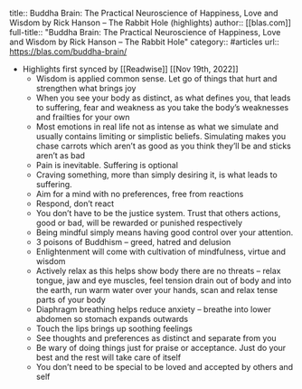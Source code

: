 title:: Buddha Brain: The Practical Neuroscience of Happiness, Love and Wisdom by Rick Hanson – The Rabbit Hole (highlights)
author:: [[blas.com]]
full-title:: "Buddha Brain: The Practical Neuroscience of Happiness, Love and Wisdom by Rick Hanson – The Rabbit Hole"
category:: #articles
url:: https://blas.com/buddha-brain/

- Highlights first synced by [[Readwise]] [[Nov 19th, 2022]]
	- Wisdom is applied common sense. Let go of things that hurt and strengthen what brings joy
	- When you see your body as distinct, as what defines you, that leads to suffering, fear and weakness as you take the body’s weaknesses and frailties for your own
	- Most emotions in real life not as intense as what we simulate and usually contains limiting or simplistic beliefs. Simulating makes you chase carrots which aren’t as good as you think they’ll be and sticks aren’t as bad
	- Pain is inevitable. Suffering is optional
	- Craving something, more than simply desiring it, is what leads to suffering.
	- Aim for a mind with no preferences, free from reactions
	- Respond, don’t react
	- You don’t have to be the justice system. Trust that others actions, good or bad, will be rewarded or punished respectively
	- Being mindful simply means having good control over your attention.
	- 3 poisons of Buddhism – greed, hatred and delusion
	- Enlightenment will come with cultivation of mindfulness, virtue and wisdom
	- Actively relax as this helps show body there are no threats – relax tongue, jaw and eye muscles, feel tension drain out of body and into the earth, run warm water over your hands, scan and relax tense parts of your body
	- Diaphragm breathing helps reduce anxiety – breathe into lower abdomen so stomach expands outwards
	- Touch the lips brings up soothing feelings
	- See thoughts and preferences as distinct and separate from you
	- Be wary of doing things just for praise or acceptance. Just do your best and the rest will take care of itself
	- You don’t need to be special to be loved and accepted by others and self